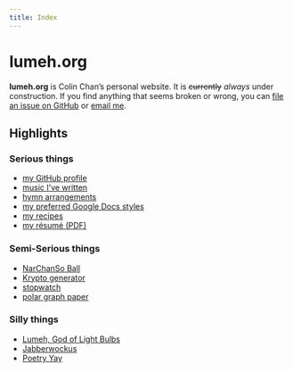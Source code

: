 ```yaml
---
title: Index
---
```


<div class=compact-headings>
<h1 class=hidden>lumeh.org</h1>

**lumeh.org** is Colin Chan’s personal website.  It is ~~currently~~ *always*
under <span id=construction>construction</span>. If you find anything that seems
broken or wrong, you can
<a href="https://github.com/kalgynirae/lumeh.org/issues/new/choose" target=_blank>file an
issue on GitHub</a> or <a href="mailto:admin@lumeh.org">email me</a>.

<style>
#construction:hover {text-decoration: underline}
</style>
<script>
function increaseConstruction() {
  const construction = document.getElementById("construction");
  construction.innerHTML = '<img alt="construction" src="/image/construction.gif">';
  construction.removeEventListener("click", increaseConstruction);
}
document.getElementById("construction").addEventListener("click", increaseConstruction);
</script>

## Highlights

### Serious things

*   [my GitHub profile](https://github.com/kalgynirae/)
*   [music I’ve written](/music/)
*   [hymn arrangements](/hymns/)
*   [my preferred Google Docs styles](https://docs.google.com/document/d/1HnU8OpUeEzo_AIq4NqNBGNsGCAvGBrmvfOCYuv5SR5w/edit?usp=sharing)
*   [my recipes](/recipes/)
*   [my résumé (PDF)](/docs/resume-20241215.pdf)

### Semi-Serious things

*   [NarChanSo Ball](/wiki/games/narchanso-ball/)
*   [Krypto generator](/tools/krypto-generator/)
*   [stopwatch](/tools/stopwatch/)
*   [polar graph paper](/media/polar%20graph%20paper.pdf)

### Silly things

*   [Lumeh, God of Light Bulbs](/poetry/lumeh-god-of-light-bulbs/)
*   [Jabberwockus](/poetry/jabberwockus/)
*   [Poetry Yay](/poetry/poetry-yay/)

</div>
